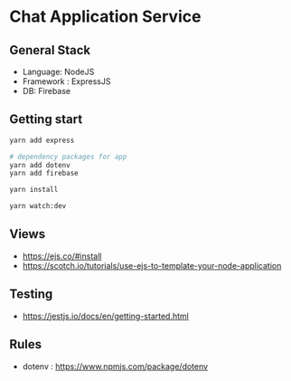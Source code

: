 # Chat Application Service

## General Stack

- Language: NodeJS
- Framework : ExpressJS
- DB: Firebase

## Getting start

```bash
yarn add express

# dependency packages for app
yarn add dotenv
yarn add firebase

yarn install

yarn watch:dev
```

## Views

- https://ejs.co/#install
- https://scotch.io/tutorials/use-ejs-to-template-your-node-application

## Testing

- https://jestjs.io/docs/en/getting-started.html

## Rules

- dotenv : https://www.npmjs.com/package/dotenv